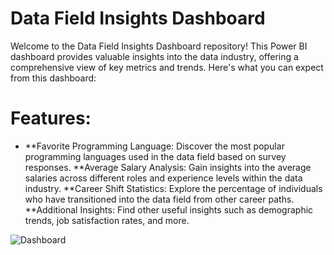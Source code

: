 # Data Field Insights Dashboard
Welcome to the Data Field Insights Dashboard repository! This Power BI dashboard provides valuable insights into the data industry, offering a comprehensive view of key metrics and trends. Here's what you can expect from this dashboard:

# Features:
- **Favorite Programming Language: Discover the most popular programming languages used in the data field based on survey responses.
**Average Salary Analysis: Gain insights into the average salaries across different roles and experience levels within the data industry.
**Career Shift Statistics: Explore the percentage of individuals who have transitioned into the data field from other career paths.
**Additional Insights: Find other useful insights such as demographic trends, job satisfaction rates, and more.




![Dashboard](https://github.com/Omar7220/Data-Proffisional-survey-/assets/91997061/de76e2f7-d625-4f49-85a8-2f0d1175f00c)

